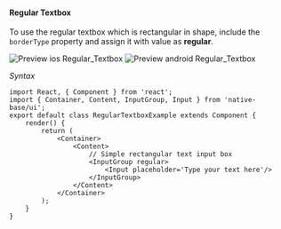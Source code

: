 #### Regular Textbox

To use the regular textbox which is rectangular in shape, include the <code>borderType</code> property and assign it with value as **regular**.

![Preview ios Regular_Textbox](https://github.com/GeekyAnts/NativeBase-KitchenSink/raw/master/screenshots/ios/regularInput.png)
![Preview android Regular_Textbox](https://github.com/GeekyAnts/NativeBase-KitchenSink/raw/master/screenshots/android/regular.png)

*Syntax*        
<pre class="line-numbers"><code class="language-jsx">import React, { Component } from 'react';
import { Container, Content, InputGroup, Input } from 'native-base/ui';
export default class RegularTextboxExample extends Component {
    render() {
        return (
            &lt;Container>
                &lt;Content>​
                    // Simple rectangular text input box
                    &lt;InputGroup regular>
                        &lt;Input placeholder='Type your text here'/>
                    &lt;/InputGroup>
                &lt;/Content>
            &lt;/Container>
        );
    }
}</code></pre><br />
